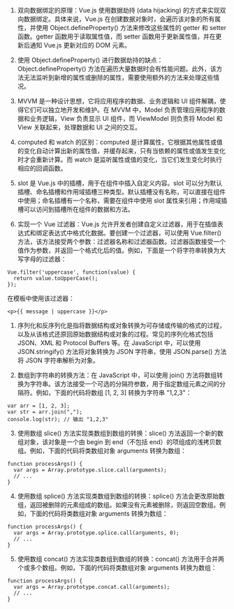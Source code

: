 1. 双向数据绑定的原理：Vue.js 使用数据劫持 (data hijacking) 的方式来实现双向数据绑定。具体来说，Vue.js 在创建数据对象时，会遍历该对象的所有属性，并使用 Object.defineProperty() 方法来修改这些属性的 getter 和 setter 函数。getter 函数用于读取属性值，而 setter 函数用于更新属性值，并在更新后通知 Vue.js 更新对应的 DOM 元素。

2. 使用 Object.defineProperty() 进行数据劫持的缺点：Object.defineProperty() 方法在遍历大量数据时会有性能问题。此外，该方法无法监听到新增的属性或删除的属性，需要使用额外的方法来处理这些情况。

3. MVVM 是一种设计思想，它将应用程序的数据、业务逻辑和 UI 组件解耦，使得它们可以独立地开发和维护。在 MVVM 中，Model 负责管理应用程序的数据和业务逻辑，View 负责显示 UI 组件，而 ViewModel 则负责将 Model 和 View 关联起来，处理数据和 UI 之间的交互。

4. computed 和 watch 的区别：computed 是计算属性，它根据其他属性或值的变化自动计算出新的属性值，并缓存起来，只有当依赖的属性或值发生变化时才会重新计算。而 watch 是监听属性或值的变化，当它们发生变化时执行相应的回调函数。

5. slot 是 Vue.js 中的插槽，用于在组件中插入自定义内容。slot 可以分为默认插槽、命名插槽和作用域插槽三种类型。默认插槽没有名称，可以直接在组件中使用；命名插槽有一个名称，需要在组件中使用 slot 属性来引用；作用域插槽可以访问到插槽所在组件的数据和方法。

6. 实现一个 Vue 过滤器：Vue.js 允许开发者创建自定义过滤器，用于在插值表达式和绑定表达式中格式化数据。要创建一个过滤器，可以使用 Vue.filter() 方法，该方法接受两个参数：过滤器名称和过滤器函数。过滤器函数接受一个值作为参数，并返回一个格式化后的值。例如，下面是一个将字符串转换为大写字母的过滤器：

```
Vue.filter('uppercase', function(value) {
  return value.toUpperCase();
});
```

在模板中使用该过滤器：

```
<p>{{ message | uppercase }}</p>
```

1. 序列化和反序列化是指将数据结构或对象转换为可存储或传输的格式的过程，以及从该格式还原回原始数据结构或对象的过程。常见的序列化格式包括 JSON、XML 和 Protocol Buffers 等。在 JavaScript 中，可以使用 JSON.stringify() 方法将对象转换为 JSON 字符串，使用 JSON.parse() 方法将 JSON 字符串解析为对象。

2. 数组到字符串的转换方法：在 JavaScript 中，可以使用 join() 方法将数组转换为字符串。该方法接受一个可选的分隔符参数，用于指定数组元素之间的分隔符。例如，下面的代码将数组 [1, 2, 3] 转换为字符串 "1,2,3"：

```
var arr = [1, 2, 3];
var str = arr.join(",");
console.log(str); // 输出 "1,2,3"
```

3. 使用数组 slice() 方法实现类数组到数组的转换：slice() 方法返回一个新的数组对象，该对象是一个由 begin 到 end（不包括 end）的项组成的浅拷贝数组。例如，下面的代码将类数组对象 arguments 转换为数组：

```
function processArgs() {
  var args = Array.prototype.slice.call(arguments);
  // ...
}
```

4. 使用数组 splice() 方法实现类数组到数组的转换：splice() 方法会更改原始数组，返回被删除的元素组成的数组。如果没有元素被删除，则返回空数组。例如，下面的代码将类数组对象 arguments 转换为数组：

```
function processArgs() {
  var args = Array.prototype.splice.call(arguments, 0);
  // ...
}
```

5. 使用数组 concat() 方法实现类数组到数组的转换：concat() 方法用于合并两个或多个数组。例如，下面的代码将类数组对象 arguments 转换为数组：

```
function processArgs() {
  var args = Array.prototype.concat.call(arguments);
  // ...
}
```